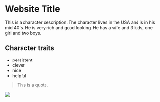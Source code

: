 # Website Title

This is a character description. The character lives in the USA and is in his mid 40's. He is very rich and good looking. He has a wife and 3 kids, one girl and two boys.

## Character traits
* persistent
* clever
* nice
* helpful

> This is a quote.

<img src="https://images.unsplash.com/photo-1591288678069-745faac4de08?ixlib=rb-1.2.1&auto=format&fit=crop&w=500&q=60"/>
